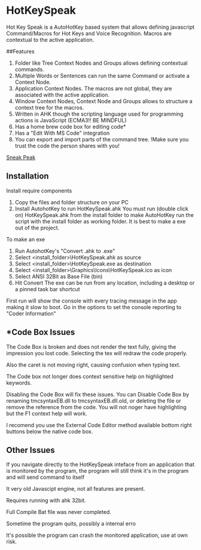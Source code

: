 # HotKeySpeak
Hot Key Speak is a AutoHotKey based system that allows defining javascript Command/Macros for Hot Keys and Voice Recognition. Macros are contextual to the active application.

##Features
1. Folder like Tree Context Nodes and Groups allows defining contextual commands.
2. Multiple Words or Sentences can run the same Command or activate a Context Node.
3. Application Context Nodes. The macros are not global, they are associated with the active application.
4. Window Context Nodes, Context Node and Groups allows to structure a context tree for the macros.
5. Written in AHK though the scripting language used for programming actions is JavaScript (ECMA3!! BE MINDFUL)
6. Has a home brew code box for editing code*
7. Has a "Edit With MS Code" integration
8. You can export and import parts of the command tree. !Make sure you trust the code the person shares with you!

[Sneak Peak](https://icuurd12b42.github.io/HKSHelp/default.html?topic=MainUI)





## Installation

Install require components
1. Copy the files and folder structure on your PC
2. Install AutohotKey to run HotKeySpeak.ahk
You must run (double click on) HotKeySpeak.ahk from the install folder to make AutoHotKey run the script with the install folder as working folder. It is best to make a exe out of the project. 


To make an exe
1. Run AutohotKey's "Convert .ahk to .exe"
4. Select <install_folder>\HotKeySpeak.ahk as source
5. Select <install_folder>\HotKeySpeak.exe as destination
6. Select <install_folder>\Graphics\Icons\HotKeySpeak.ico as icon
7. Select ANSI 32Bit as Base File (bin)
8. Hit Convert
The exe can be run from any location, including a desktop or a pinned task bar shortcut

First run will show the console with every tracing message in the app making it slow to boot. Go in the options to set the console reporting to "Coder Information"



## *Code Box Issues

The Code Box is broken and does not render the text fully, giving the impression you lost code. Selecting the tex will redraw the code properly. 

Also the caret is not moving right, causing confusion when typing text. 

The Code box not longer does context sensitive help on highlighted keywords.

Disabling the Code Box will fix these issues. You can Disable Code Box by renaming tmcsyntaxEB.dll to tmcsyntaxEB.dll.old, or deleting the file or remove the reference from the code. You will not noger have highlighting but the F1 context help will work.

I recomend you use the External Code Editor method available bottom right buttons below the native code box.



## Other Issues

If you navigate directly to the HotKeySpeak inteface from an application that is monitored by the program, the program will still think it's in the program and will send command to itself

It very old Javascipt engine, not all features are present. 

Requires running with ahk 32bit.

Full Compile Bat file was never completed.

Sometime the program quits, possibly a internal erro

It's possible the program can crash the monitored application, use at own risk.




